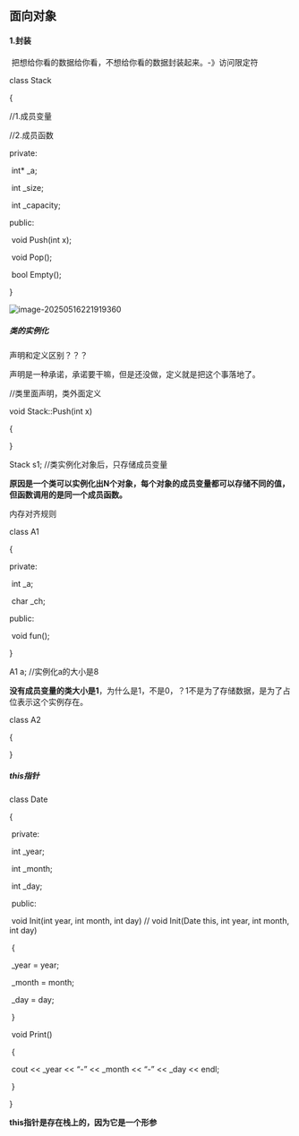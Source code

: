 ## 面向对象

#### 1.封装

​	把想给你看的数据给你看，不想给你看的数据封装起来。-》访问限定符

class Stack

{

//1.成员变量

//2.成员函数

private:

​			int* _a;

​			int _size;

​			int _capacity;



public:

​			void 	Push(int x);

​			void 	Pop();

​			bool 	Empty();

}

![image-20250516221919360](C:\Users\LIYUFENG\AppData\Roaming\Typora\typora-user-images\image-20250516221919360.png)

##### **类的实例化**

声明和定义区别？？？

声明是一种承诺，承诺要干嘛，但是还没做，定义就是把这个事落地了。



//类里面声明，类外面定义

void Stack::Push(int x)

{

}



Stack s1;	//类实例化对象后，只存储成员变量

**原因是一个类可以实例化出N个对象，每个对象的成员变量都可以存储不同的值，但函数调用的是同一个成员函数。**



内存对齐规则

class A1

{

private:

​			int _a;

​			char _ch;

public:

​			void fun();

}

A1 a;	//实例化a的大小是8

**没有成员变量的类大小是1**，为什么是1，不是0，？1不是为了存储数据，是为了占位表示这个实例存在。

class A2

{

}



##### **this指针**

class Date

{

​	private:

​				int _year;

​				int _month;

​				int _day;

​	public:

​				void 	Init(int	year,	int	month,	int	day)		//	void 	Init(Date	this,	int	year,	int	month,	int	day)

​				{

​						_year = year;

​						_month = month;

​						_day = day;

​				}

​				void	Print()

​				{

​						cout	<<	_year	<<	“-”	<<	_month	<<	“-”	<<	_day	<<	endl; 

​				}	

}





**this指针是存在栈上的，因为它是一个形参**